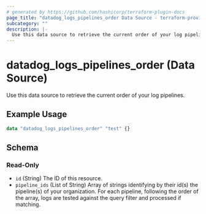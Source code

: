 ```yaml
---
# generated by https://github.com/hashicorp/terraform-plugin-docs
page_title: "datadog_logs_pipelines_order Data Source - terraform-provider-datadog"
subcategory: ""
description: |-
  Use this data source to retrieve the current order of your log pipelines.
---
```


# datadog_logs_pipelines_order (Data Source)

Use this data source to retrieve the current order of your log pipelines.

## Example Usage

```terraform
data "datadog_logs_pipelines_order" "test" {}
```

<!-- schema generated by tfplugindocs -->
## Schema

### Read-Only

- `id` (String) The ID of this resource.
- `pipeline_ids` (List of String) Array of strings identifying by their id(s) the pipeline(s) of your organization. For each pipeline, following the order of the array, logs are tested against the query filter and processed if matching.
